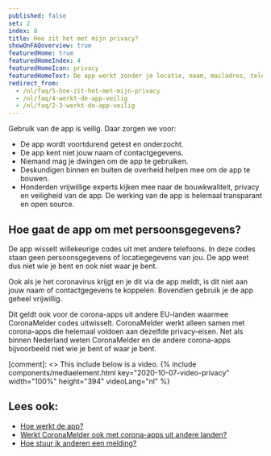```yaml
---
published: false
set: 2
index: 8
title: Hoe zit het met mijn privacy?
showOnFAQoverview: true
featuredHome: true
featuredHomeIndex: 4
featuredHomeIcon: privacy
featuredHomeText: De app werkt zonder je locatie, naam, mailadres, telefoonnummer of andere contactgegevens.
redirect_from: 
  - /nl/faq/5-hoe-zit-het-met-mijn-privacy
  - /nl/faq/4-werkt-de-app-veilig
  - /nl/faq/2-3-werkt-de-app-veilig
---
```

Gebruik van de app is veilig. Daar zorgen we voor:

- De app wordt voortdurend getest en onderzocht.
- De app kent niet jouw naam of contactgegevens.
- Niemand mag je dwingen om de app te gebruiken.
- Deskundigen binnen en buiten de overheid helpen mee om de app te bouwen.
- Honderden vrijwillige experts kijken mee naar de bouwkwaliteit, privacy en veiligheid van de app. De werking van de app is helemaal transparant en open source.

## Hoe gaat de app om met persoonsgegevens?

De app wisselt willekeurige codes uit met andere telefoons. In deze codes staan geen persoonsgegevens of locatiegegevens van jou. De app weet dus niet wie je bent en ook niet waar je bent.

Ook als je het coronavirus krijgt en je dit via de app meldt, is dit niet aan jouw naam of contactgegevens te koppelen. Bovendien gebruik je de app geheel vrijwillig.

Dit geldt ook voor de corona-apps uit andere EU-landen waarmee CoronaMelder codes uitwisselt. CoronaMelder werkt alleen samen met corona-apps die helemaal voldoen aan dezelfde privacy-eisen. Net als binnen Nederland weten CoronaMelder en de andere corona-apps bijvoorbeeld niet wie je bent of waar je bent.

[comment]: <> This include below is a video.
{% include components/mediaelement.html key="2020-10-07-video-privacy" width="100%" height="394" videoLang="nl" %}

## Lees ook:
 
- <a href="/{{page.lang}}/faq/1-2-hoe-werkt-de-app">Hoe werkt de app?</a>
- <a href="/{{page.lang}}/faq/13-gebruik-app-uit-ander-land">Werkt CoronaMelder ook met corona-apps uit andere landen?</a>
- <a href="/{{page.lang}}/faq/1-4-hoe-stuur-ik-een-melding">Hoe stuur ik anderen een melding?</a>
